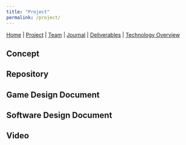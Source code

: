 ```yaml
---
title: "Project"
permalink: /project/
---
```


[Home](/ChildSafetyGame/) | [Project](/ChildSafetyGame/project) | [Team](/ChildSafetyGame/team) | [Journal](/ChildSafetyGame/journal) | [Deliverables](/ChildSafetyGame/deliverables) | [Technology Overview](/ChildSafetyGame/technology)

## Concept

## Repository

## Game Design Document

## Software Design Document

## Video

